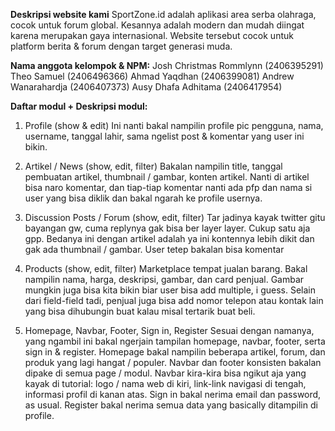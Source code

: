 **Deskripsi website kami**
SportZone.id adalah aplikasi area serba olahraga, cocok untuk forum global. Kesannya adalah modern dan mudah diingat karena merupakan gaya internasional. Website tersebut cocok untuk platform berita & forum dengan target generasi muda.

**Nama anggota kelompok & NPM:**
Josh Christmas Rommlynn (2406395291)
Theo Samuel (2406496366)
Ahmad Yaqdhan (2406399081)
Andrew Wanarahardja (2406407373)
Ausy Dhafa Adhitama (2406417954)

**Daftar modul + Deskripsi modul:**

1. Profile (show & edit)
Ini nanti bakal nampilin profile pic pengguna, nama, username, tanggal lahir, sama ngelist post & komentar yang user ini bikin.

2. Artikel / News (show, edit, filter)
Bakalan nampilin title, tanggal pembuatan artikel, thumbnail / gambar, konten artikel. Nanti di artikel bisa naro komentar, dan tiap-tiap komentar nanti ada pfp dan nama si user yang bisa diklik dan bakal ngarah ke profile usernya.

3. Discussion Posts / Forum (show, edit, filter)
Tar jadinya kayak twitter gitu bayangan gw, cuma replynya gak bisa ber layer layer. Cukup satu aja gpp. Bedanya ini dengan artikel adalah ya ini kontennya lebih dikit dan gak ada thumbnail / gambar. User tetep bakalan bisa komentar

4. Products (show, edit, filter)
Marketplace tempat jualan barang. Bakal nampilin nama, harga, deskripsi, gambar, dan card penjual. Gambar mungkin juga bisa kita bikin biar user bisa add multiple, i guess. Selain dari field-field tadi, penjual juga bisa add nomor telepon atau kontak lain yang bisa dihubungin buat kalau misal tertarik buat beli.

5. Homepage, Navbar, Footer, Sign in, Register
Sesuai dengan namanya, yang ngambil ini bakal ngerjain tampilan homepage, navbar, footer, serta sign in & register. Homepage bakal nampilin beberapa artikel, forum, dan produk yang lagi hangat / populer. Navbar dan footer konsisten bakalan dipake di semua page / modul. Navbar kira-kira bisa ngikut aja yang kayak di tutorial: logo / nama web di kiri, link-link navigasi di tengah, informasi profil di kanan atas. Sign in bakal nerima email dan password, as usual. Register bakal nerima semua data yang basically ditampilin di profile.

